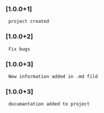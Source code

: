 ### [1.0.0+1]
     project created
### [1.0.0+2]
     Fix bugs
### [1.0.0+3]
     New information added in .md fild
### [1.0.0+3]
     documantation added to project